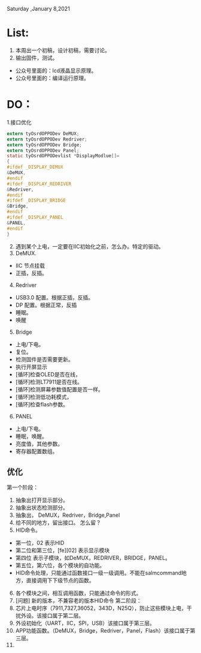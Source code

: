 Saturday ,January 8,2021 

# List:
1. 本周出一个初稿，设计初稿，需要讨论。
2. 输出固件，测试。
- 公众号里面的：lcd液晶显示原理。
- 公众号里面的：编译运行原理。
  
# DO：
1.接口优化
```C
extern tyOsrdOPPODev DeMUX;
extern tyOsrdOPPODev Redriver;
extern tyOsrdOPPODev Bridge;
extern tyOsrdOPPODev Panel;
static tyOsrdOPPODevlist *DisplayModlue[]=
{
#ifdef _DISPLAY_DEMUX     
&DeMUX,
#endif
#ifdef _DISPLAY_REDRIVER     
&Redriver,
#endif
#ifdef _DISPLAY_BRIDGE    
&Bridge,
#endif
#ifdef _DISPLAY_PANEL   
&PANEL,
#endif
}

```
2. 遇到某个上电，一定要在IIC初始化之前，怎么办。特定的驱动。
3. DeMUX.
- IIC 节点挂载
- 正插，反插。
4. Redriver 
- USB3.0 配置。根据正插，反插。
- DP 配置。根据正常，反插
- 睡眠。
- 唤醒
5. Bridge 
- 上电/下电。
- 复位。
- 检测固件是否需要更新。
- 执行开屏显示
- [循环]检查OLED是否在线，
- [循环]检测LT7911是否在线。
- [循环]检测屏幕参数值配置是否一样。
- [循环]检测低功耗模式，
- [循环]检查flash参数。
6. PANEL
- 上电/下电。
- 睡眠，唤醒。
- 亮度值，其他参数。
- 寄存器配置数组。
## 优化
第一个阶段：
1. 抽象出打开显示部分。
2. 抽象出状态检测部分。
3. 抽象出， DeMUX，Redriver，Bridge,Panel
4. 给不同的地方，留出接口。 怎么留？
5. HID命令。
- 第一位，02 表示HID
- 第二位和第三位，[fe][02] 表示显示模块
- 第四位 表示子模块，如DeMUX，REDRIVER，BRIDGE，PANEL。
- 第五位，第六位，各个模块的自功能。
- HID命令处理，只能通过函数接口一级一级调用。不能在salmcommand地方，直接调用下下级节点的函数。
6. 各个模块之间，相互调用函数，只能通过命令的形式。
7. [问题] 新的版本，不兼容老的版本HID命令
第二阶段：
1. 芯片上电时序（7911,7327,36052，343D，N25Q），防止这些模块上电，干扰外设。该接口属于第二层。
2. 外设初始化（UART，IIC，SPI，USB）该接口属于第三层。
3. APP功能函数。（DeMUX，Bridge，Redriver，Panel，Flash）该接口属于第三层。
4. 